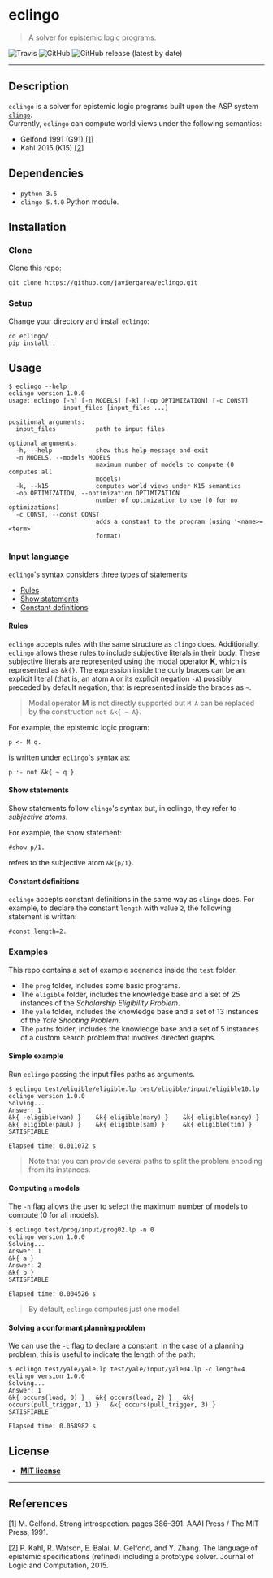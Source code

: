 # eclingo

> A solver for epistemic logic programs.

![Travis](https://travis-ci.com/javiergarea/eclingo.svg?token=UsJRkwzSfzyEzdaYoHPd&branch=master&status=passed)
![GitHub](https://img.shields.io/github/license/javiergarea/eclingo?color=blue)
![GitHub release (latest by date)](https://img.shields.io/github/v/release/javiergarea/eclingo)

---

## Description
`eclingo` is a solver for epistemic logic programs built upon the ASP system [`clingo`](https://github.com/potassco/clingo).  
Currently, `eclingo` can compute world views under the following semantics:
- Gelfond 1991 (G91) [[1]](#references)
- Kahl 2015 (K15) [[2]](#references)

## Dependencies

- `python 3.6`
- `clingo 5.4.0` Python module.

## Installation

### Clone

Clone this repo:
```
git clone https://github.com/javiergarea/eclingo.git
```

### Setup

Change your directory and install `eclingo`:
```
cd eclingo/
pip install .
```

## Usage

```
$ eclingo --help
eclingo version 1.0.0
usage: eclingo [-h] [-n MODELS] [-k] [-op OPTIMIZATION] [-c CONST]
               input_files [input_files ...]

positional arguments:
  input_files           path to input files

optional arguments:
  -h, --help            show this help message and exit
  -n MODELS, --models MODELS
                        maximum number of models to compute (0 computes all
                        models)
  -k, --k15             computes world views under K15 semantics
  -op OPTIMIZATION, --optimization OPTIMIZATION
                        number of optimization to use (0 for no optimizations)
  -c CONST, --const CONST
                        adds a constant to the program (using '<name>=<term>'
                        format)
```

### Input language

`eclingo`'s syntax considers three types of statements:
- [Rules](#rules)
- [Show statements](#show-statements)
- [Constant definitions](#constant-definitions)

#### Rules

`eclingo` accepts rules with the same structure as `clingo` does. Additionally, `eclingo` allows these rules to include subjective literals in their body. These subjective literals are represented using the modal operator **K**, which is represented as `&k{}`. The expression inside the curly braces can be an explicit literal (that is, an atom `A` or its explicit negation `-A`) possibly preceded by default negation, that is represented inside the braces as `~`.

> Modal operator **M** is not directly supported but `M A` can be replaced by the construction `not &k{ ~ A}`.

For example, the epistemic logic program:
```
p <- M q.
```
is written under `eclingo`'s syntax as:
```
p :- not &k{ ~ q }.
```

#### Show statements
Show statements follow `clingo`'s syntax but, in eclingo, they refer to *subjective atoms*.

For example, the show statement:
```
#show p/1.
```
refers to the subjective atom `&k{p/1}`.


#### Constant definitions

`eclingo` accepts constant definitions in the same way as `clingo` does.
For example, to declare the constant `length` with value `2`, the following statement is written:
```
#const length=2.
```

### Examples

This repo contains a set of example scenarios inside the `test` folder.

- The `prog` folder, includes some basic programs.
- The `eligible` folder, includes the knowledge base and a set of 25 instances of the *Scholarship Eligibility Problem*.
- The `yale` folder, includes the knowledge base and a set of 13 instances of the *Yale Shooting Problem*.
- The `paths` folder, includes the knowledge base and a set of 5 instances of a custom search problem that involves directed graphs.


#### Simple example

Run `eclingo` passing the input files paths as arguments.

```
$ eclingo test/eligible/eligible.lp test/eligible/input/eligible10.lp
eclingo version 1.0.0
Solving...
Answer: 1
&k{ -eligible(van) }    &k{ eligible(mary) }    &k{ eligible(nancy) }   &k{ eligible(paul) }    &k{ eligible(sam) }     &k{ eligible(tim) }
SATISFIABLE

Elapsed time: 0.011072 s
```
> Note that you can provide several paths to split the problem encoding from its instances.

#### Computing `n` models

The `-n` flag allows the user to select the maximum number of models to compute (0 for all models).

```
$ eclingo test/prog/input/prog02.lp -n 0
eclingo version 1.0.0
Solving...
Answer: 1
&k{ a }
Answer: 2
&k{ b }
SATISFIABLE

Elapsed time: 0.004526 s
```
> By default, `eclingo` computes just one model.

#### Solving a conformant planning problem
We can use the `-c` flag to declare a constant.
In the case of a planning problem, this is useful to indicate the length of the path:
```
$ eclingo test/yale/yale.lp test/yale/input/yale04.lp -c length=4
eclingo version 1.0.0
Solving...
Answer: 1
&k{ occurs(load, 0) }   &k{ occurs(load, 2) }   &k{ occurs(pull_trigger, 1) }   &k{ occurs(pull_trigger, 3) }
SATISFIABLE

Elapsed time: 0.058982 s
```

## License

- **[MIT license](https://github.com/javiergarea/eclingo/blob/master/LICENSE)**

---

## References

[1] M. Gelfond. Strong introspection. pages 386–391. AAAI Press / The MIT Press, 1991.

[2] P. Kahl, R. Watson, E. Balai, M. Gelfond, and Y. Zhang. The language of epistemic specifications (refined) including a prototype solver. Journal of Logic and Computation, 2015.
